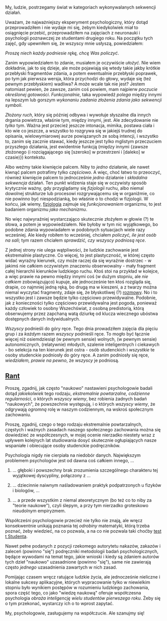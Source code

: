 My, ludzie, postrzegamy świat w kategoriach wykonywalanych sekwencji działań.

Uważam, że najważniejszy eksperyment psychologiczny, który dotąd przeprowadziłem i nie wydaje mi
się, żebym kiedykolwiek miał to osiągnięcie przebić, przeprowadziłem na zajęciach z neuronauki i
psychologii poznawczej ze studentami drugiego roku. Na początku tych zajęć, gdy upewniłem się, że
wszyscy mnie usłyszą, powiedziałem:

*Proszę niech każdy podniesie rękę, chcę Was policzyć*.

Zanim wypowiedziałem to zdanie, musiałem je oczywiście *ułożyć*. Nie wiem dokładnie, jak to się
dzieje, ale może pojawiają się wtedy takie jakby krótkie przebłyski fragmentów zdania, a potem
ewentualnie przebłyski poprawek, po tym jak pierwsza wersja, która przychodzi do głowy, wydaje się
(też pewnym przebłyskiem) wadliwa? A może wcale tak nie jest? Jestem natomiast pewien, że zawsze,
zanim coś powiem, mam najpierw *poczucie określonej gotowości*. *Funkcjonalnie*, taka wypowiedź
*polega* między innymi na lepszym lub gorszym *wykonaniu zadania złożenia zdania jako sekwencji
symboli*.

*Złożony ruch*, który się później odbywa i wywołuje słyszalne dla innych drgania powietrza, właśnie
tym, między innymi, jest. Ale zdecydowanie nie *tylko* tym. Ważna jest przecież jeszcze intonacja,
mimika, postawa ciała i kto wie co jeszcze, a wszystko to rozgrywa się w jakiejś trudnej do
opisania, wielowymiarowej aurze powiązanych ze sobą intencji, i wszystko to, zanim się zacznie
stawać, kiedy jeszcze jest tylko mglistym przeczuciem przyszłego działania, jest ewidentnie funkcją
(między innymi \{zawsze złożonego ⟨i rozciągającego się \[szeroko] w przestrzeni i \[daleko] w
czasie⟩\}) kontekstu.

Albo weźmy takie kiwnięcie palcem. Niby to *jedno* działanie, ale nawet kiwnąć palcem potrafimy
tylko *częściowo*. A więc, choć łatwo to przeoczyć, również kiwnięcie palcem to jednocześnie *jedno*
działanie i *składalna sekwencja* działań. Ten punkt widzenia staje się w oczywisty sposób
krytycznie ważny, gdy przyglądamy się *fizjologii* ruchu, albo niemal dowolnej strukturze lub
procesowi rozgrywającemu się w organiźmie, co nie powinno być niespodzianką, bo właśnie o to chodzi
w fizjologii. W końcu, jak wiemy, [fizjologia](https://pl.wikipedia.org/wiki/Fizjologia) zajmuje się
*funkcjonowaniem* organizmu, to jest badaniem organizmu *jako mechanizmu*.

No więc najwyraźniej wystarczająco skutecznie złożyłem w głowie (?) te słowa, a potem je
wypowiedziałem. Nie byłoby w tym nic wyjątkowego, bo podobne zdania wypowiadałem w podobnych
sytuacjach wiele razy wcześniej. Ale kiedy robiłem to wcześniej, chciałem *policzyć, ile jest osób
na sali*; tym razem chciałem *sprawdzić, czy wszyscy podniosą ręce*.

Z jednej strony nie ulega wątpliwości, że ludzkie zachowanie jest ekstremalnie plastyczne. Co
więcej, to jest plastyczność, w której często widać wyraźny kierunek, czy może raczej da się
wyraźnie dostrzec - w jakimś nie całkiem oczywistym znaczeniu obserwowalny - mały fragment całej
hierarchii kierunków ludzkiego ruchu. Ktoś stoi na przykład w kolejce, a więc prawie na pewno między
innymi coś (w dużym stopniu, ale *nie całkiem* zobowiązująco) kupuje, ale jednocześnie ten ktoś
rozgląda się, drapie, co najmniej jedną ręką, bo drugą ma w kieszeni, a z twarzy można niemal
wyczytać fragmenty, zdaje się, że błyskotliwej (?)
[rozmowy](https://pl.wikipedia.org/wiki/L%E2%80%99esprit_de_l%E2%80%99escalier). No i to wszystko
jest i zawsze będzie tylko częściowo przewidywalne. Podobnie, jak z konieczności tylko częściowo
przewidywalna jest pogoda, ponieważ każdy człowiek to osobny Wszechświat, z osobną predistorią,
którą obserwujemy przez zapchaną watą dziurkę od klucza wiecznego ubóstwa dostępnych danych
indywidualnych.

*Wszyscy* podnieśli do góry ręce. Tego dnia prowadziłem zajęcia dla pięciu grup i za *każdym* razem
*wszyscy* podnieśli ręce. To mogło być łącznie więcej niż osiemdziesiąt (w pewnym sensie) wolnych,
(w pewnym sensie) autonomicznych, (relatywnie) młodych, szalenie inteligentnych i ciekawych - bo
selekcja na ten kierunek jest ostra - osób studenckich i *wszystkie* te osoby studenckie podniosły
do góry ręce. A zanim podniosły się ręce, *wiedziałem, prawie na pewno*, że *wszyscy* je podniosą.

## [Rant](https://pl.wikipedia.org/wiki/Rant)

Proszę, zgadnij, jak często "naukowo" nastawieni psychologowie badali dotąd *jakiekolwiek* tego
rodzaju, *ekstremalnie powtarzalne, codzienne regularności*, o których *wszyscy wiemy*, bez robienia
żadnych badań "naukowych", że powszechnie występują, i o których *wszyscy wiemy*, że odgrywają
*ogromną* rolę w naszym codziennym, na wskroś społecznym zachowaniu.

Proszę, zgadnij, czego o tego rodzaju ekstremalnie powtarzalnych, częstych i ważnych zasadach
naszego społecznego zachowania można się dowiedzieć ze współczesnych, w mojej ocenie nierzadko
niestety wraz z upływem kolejnych lat studiowania dosyć skutecznie ogłupiających nasze wspaniałe i
obiecujące osoby studenckie podręczników.

Psychologia nigdy nie cierpiała na niedobór danych. Największym problemem psychologów jest od dawna
coś całkiem innego, ...

1. ... głęboki i powszechny brak zrozumienia szczególnego charakteru tej wyjątkowej dyscypliny,
połączony z ...

2. ... dziecinnie naiwnym naśladowaniem praktyk podpatrzonych u fizyków i biologów, ...

3. ... a przede wszystkim z niemal ateoretycznym (bo też co to niby za "teorie naukowe"), czyli
ślepym, a przy tym nierzadko groteskowo nieudolnym empiryzmem.

Współcześni psychologowie przecież nie tylko nie znają, ale wręcz konsekwentnie unikają poznania tej
*odrobiny* matematyki, którą trzeba poznać, żeby wiedzieć, na co pozwala, a na co nie pozwala taki
choćby [test t Studenta](https://pl.wikipedia.org/wiki/Test_t_Studenta).

Nawet pełne podanych z pozycji rzekomego autorytetu nakazów, zakazów i zaleceń (powinno "się")
podręczniki metodologii badań psychologicznych, będące wywodami na temat tego, jakie wnioski i kiedy
są zdaniem autorów tych dzieł "naukowo" uzasadnione (powinno "się"), same nie zawierają często
*jednego* uzasadnienia zawartych w nich zasad. 

Pomijając czasem wręcz ratujące ludzkie życia, ale jednocześnie nieliczne i lokalne sukcesy
aplikacyjne, których wypracowanie tylko w niewielkim stopniu było wynikiem postępów w rozumieniu
ludzkiego zachowania, spora część tego, co jako "wiedzę naukową" oferuje współczesna psychologia
*obraża inteligencję wielu studentów pierwszego roku*. Żeby się o tym przekonać, wystarczy ich o to
wprost zapytać.

My, psychologowie, zasługujemy na współczucie. Ale szanujmy się!

